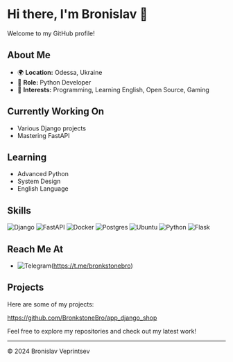 # Hi there, I'm Bronislav  👋

Welcome to my GitHub profile!

## About Me

- 🌍 **Location:** Odessa, Ukraine
- 💼 **Role:** Python Developer
- 🎯 **Interests:** Programming, Learning English, Open Source, Gaming

## Currently Working On

- Various Django projects
- Mastering FastAPI

## Learning

- Advanced Python
- System Design
- English Language


## Skills

![Django](https://img.shields.io/badge/django-%23092E20.svg?style=for-the-badge&logo=django&logoColor=white)  ![FastAPI](https://img.shields.io/badge/FastAPI-005571?style=for-the-badge&logo=fastapi)  ![Docker](https://img.shields.io/badge/docker-%230db7ed.svg?style=for-the-badge&logo=docker&logoColor=white)  ![Postgres](https://img.shields.io/badge/postgres-%23316192.svg?style=for-the-badge&logo=postgresql&logoColor=white)  ![Ubuntu](https://img.shields.io/badge/Ubuntu-E95420?style=for-the-badge&logo=ubuntu&logoColor=white)  	![Python](https://img.shields.io/badge/python-3670A0?style=for-the-badge&logo=python&logoColor=ffdd54)  	![Flask](https://img.shields.io/badge/flask-%23000.svg?style=for-the-badge&logo=flask&logoColor=white)

## Reach Me At

- ![Telegram](https://img.shields.io/badge/Telegram-2CA5E0?style=for-the-badge&logo=telegram&logoColor=white)(https://t.me/bronkstonebro)


## Projects

Here are some of my projects:

https://github.com/BronkstoneBro/app_django_shop

Feel free to explore my repositories and check out my latest work!

---

&copy; 2024 Bronislav Veprintsev
